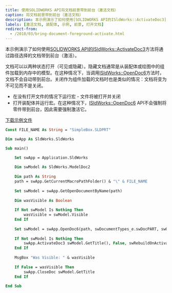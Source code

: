 ```yaml
---
title: 使用SOLIDWORKS API将文档前景带到前台（激活文档）
caption: 将文档前景带到前台（激活文档）
description: 本示例演示了如何使用[SOLIDWORKS API的ISldWorks::ActivateDoc3](https://help.solidworks.com/2018/english/api/sldworksapi/solidworks.interop.sldworks~solidworks.interop.sldworks.isldworks~activatedoc3.html)方法将通过路径选择的文档带到前台（激活）。
labels: [激活文档, 装配体, 示例, 前景, 打开文档]
redirect-from:
  - /2018/03/bring-document-foreground-activate.html
---
```

本示例演示了如何使用[SOLIDWORKS API的ISldWorks::ActivateDoc3](https://help.solidworks.com/2018/english/api/sldworksapi/solidworks.interop.sldworks~solidworks.interop.sldworks.isldworks~activatedoc3.html)方法将通过路径选择的文档带到前台（激活）。

文档可以以两种状态打开（可见或隐藏）。隐藏文档通常是从装配体或绘图中的组件加载到内存中的模型。在这种情况下，当调用[ISldWorks::OpenDoc6](https://help.solidworks.com/2017/english/api/sldworksapi/solidworks.interop.sldworks~solidworks.interop.sldworks.isldworks~opendoc6.html)方法时，文档不会自动带到前台。关闭作为组件加载的文档时也是类似的情况：文档将变为不可见而不是关闭。

* 在没有打开文件的情况下运行宏 - 文件将被打开并关闭
* 打开装配体并运行宏。在这种情况下，[ISldWorks::OpenDoc6](https://help.solidworks.com/2017/english/api/sldworksapi/solidworks.interop.sldworks~solidworks.interop.sldworks.isldworks~opendoc6.html) API不会强制将零件带到前台，因此需要强制激活它。

[下载示例文件](SimpleBox.zip)

~~~ vb
Const FILE_NAME As String = "SimpleBox.SLDPRT"

Dim swApp As SldWorks.SldWorks

Sub main()

    Set swApp = Application.SldWorks
    
    Dim swModel As SldWorks.ModelDoc2
    
    Dim path As String
    path = swApp.GetCurrentMacroPathFolder() & "\" & FILE_NAME
    
    Set swModel = swApp.GetOpenDocumentByName(path)
    
    Dim wasVisible As Boolean
    
    If Not swModel Is Nothing Then
        wasVisible = swModel.Visible
    End If
    
    Set swModel = swApp.OpenDoc6(path, swDocumentTypes_e.swDocPART, swOpenDocOptions_e.swOpenDocOptions_Silent, "", 0, 0)
    
    If Not swModel Is Nothing Then
        swApp.ActivateDoc3 swModel.GetTitle(), False, swRebuildOnActivation_e.swDontRebuildActiveDoc, 0
    End If
    
    MsgBox "Was Visible: " & wasVisible
    
    If False = wasVisible Then
        swApp.CloseDoc swModel.GetTitle
    End If
    
End Sub


~~~